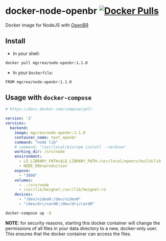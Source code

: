 # docker-node-openbr [![Docker Pulls](https://img.shields.io/docker/pulls/mgcrea/node-openbr.svg)](https://registry.hub.docker.com/u/mgcrea/node-openbr/)

Docker image for NodeJS with [OpenBR](http://openbiometrics.org/)

## Install

- In your shell:

```sh
docker pull mgcrea/node-openbr:1.1.0
```

- In your `Dockerfile`:

```
FROM mgcrea/node-openbr:1.1.0
```

## Usage with `docker-compose`

```yaml
# https://docs.docker.com/compose/yml/

version: '2'
services:
  backend:
    image: mgcrea/node-openbr:1.1.0
    container_name: test_openbr
    command: "node lib"
    # command: "/usr/local/bin/npm install --verbose"
    working_dir: /srv/node
    environment:
      - LD_LIBRARY_PATH=$LD_LIBRARY_PATH:/usr/local/opencv/build/lib
      - NODE_ENV=production
    expose:
      - "3000"
    volumes:
      - .:/srv/node
      - /usr/lib/beignet:/usr/lib/beignet:ro
    devices:
      - "/dev/video0:/dev/video0"
      - "/dev/dri/card0:/dev/dri/card0"
```

```sh
docker-compose up -d
```

**NOTE**: for security reasons, starting this docker container will change the permissions of all files in your data directory to a new, docker-only user. This ensures that the docker container can access the files.

